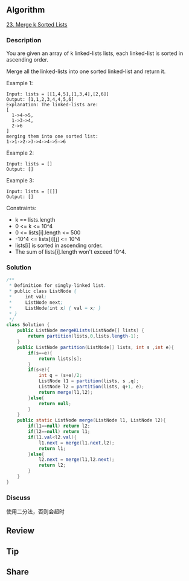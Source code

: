 ## Algorithm

[23. Merge k Sorted Lists](https://leetcode.com/problems/merge-k-sorted-lists/)

### Description

You are given an array of k linked-lists lists, each linked-list is sorted in ascending order.

Merge all the linked-lists into one sorted linked-list and return it.



Example 1:

```
Input: lists = [[1,4,5],[1,3,4],[2,6]]
Output: [1,1,2,3,4,4,5,6]
Explanation: The linked-lists are:
[
  1->4->5,
  1->3->4,
  2->6
]
merging them into one sorted list:
1->1->2->3->4->4->5->6
```

Example 2:

```
Input: lists = []
Output: []
```

Example 3:

```
Input: lists = [[]]
Output: []
```

Constraints:

- k == lists.length
- 0 <= k <= 10^4
- 0 <= lists[i].length <= 500
- -10^4 <= lists[i][j] <= 10^4
- lists[i] is sorted in ascending order.
- The sum of lists[i].length won't exceed 10^4.

### Solution

```java
/**
 * Definition for singly-linked list.
 * public class ListNode {
 *     int val;
 *     ListNode next;
 *     ListNode(int x) { val = x; }
 * }
 */
class Solution {
    public ListNode mergeKLists(ListNode[] lists) {
        return partition(lists,0,lists.length-1);
    }
    public ListNode partition(ListNode[] lists, int s ,int e){
        if(s==e){
            return lists[s];
        }
        if(s<e){
            int q = (s+e)/2;
            ListNode l1 = partition(lists, s ,q);
            ListNode l2 = partition(lists, q+1, e);
            return merge(l1,l2);
        }else{
            return null;
        }
    }
    public static ListNode merge(ListNode l1, ListNode l2){
        if(l1==null) return l2;
        if(l2==null) return l1;
        if(l1.val<l2.val){
            l1.next = merge(l1.next,l2);
            return l1;
        }else{
            l2.next = merge(l1,l2.next);
            return l2;
        }
    }
}
```

### Discuss

使用二分法，否则会超时

## Review


## Tip


## Share
